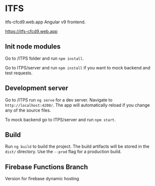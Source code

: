 # ITFS
itfs-cfcd9.web.app
Angular v9 frontend.

https://itfs-cfcd9.web.app 

## Init node modules

Go to /ITPS folder and run `npm install`.

Go to ITPS/server and run `npm install` if you want to mock backend and test requests.

## Development server

Go to /ITPS run `ng serve` for a dev server. Navigate to `http://localhost:4200/`. The app will automatically reload if you change any of the source files.

To mock backend go to ITPS/server and run `npm start`.

## Build

Run `ng build` to build the project. The build artifacts will be stored in the `dist/` directory. Use the `--prod` flag for a production build.


## Firebase Functions Branch
Version for firebase dynamic hosting
